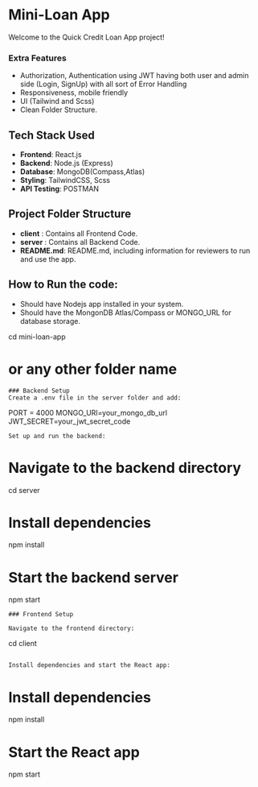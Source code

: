 
# Mini-Loan App
Welcome to the Quick Credit Loan App project! 


### Extra Features
- Authorization, Authentication using JWT having both user and admin side (Login, SignUp) with all sort of Error Handling 
- Responsiveness, mobile friendly
- UI (Tailwind and Scss)
- Clean Folder Structure.


## Tech Stack Used

- **Frontend**: React.js
- **Backend**: Node.js (Express)
- **Database**: MongoDB(Compass,Atlas)
- **Styling**: TailwindCSS, Scss
- **API Testing**: POSTMAN

## Project Folder Structure

- **client** : Contains all Frontend Code.
- **server** :  Contains all Backend Code.
- **README.md**: README.md, including information for reviewers to run and use the app.



## How to Run the code:

- Should have Nodejs app installed in your system.
- Should have the MongonDB Atlas/Compass or MONGO_URL for database storage.


cd mini-loan-app
# or any other folder name
```
### Backend Setup
Create a .env file in the server folder and add:

```
PORT = 4000
MONGO_URI=your_mongo_db_url
JWT_SECRET=your_jwt_secret_code
```
Set up and run the backend:
```
# Navigate to the backend directory
cd server

# Install dependencies
npm install

# Start the backend server
npm start
```
### Frontend Setup

Navigate to the frontend directory:
```
cd client
```

Install dependencies and start the React app:

```
# Install dependencies
npm install

# Start the React app
npm start
```


